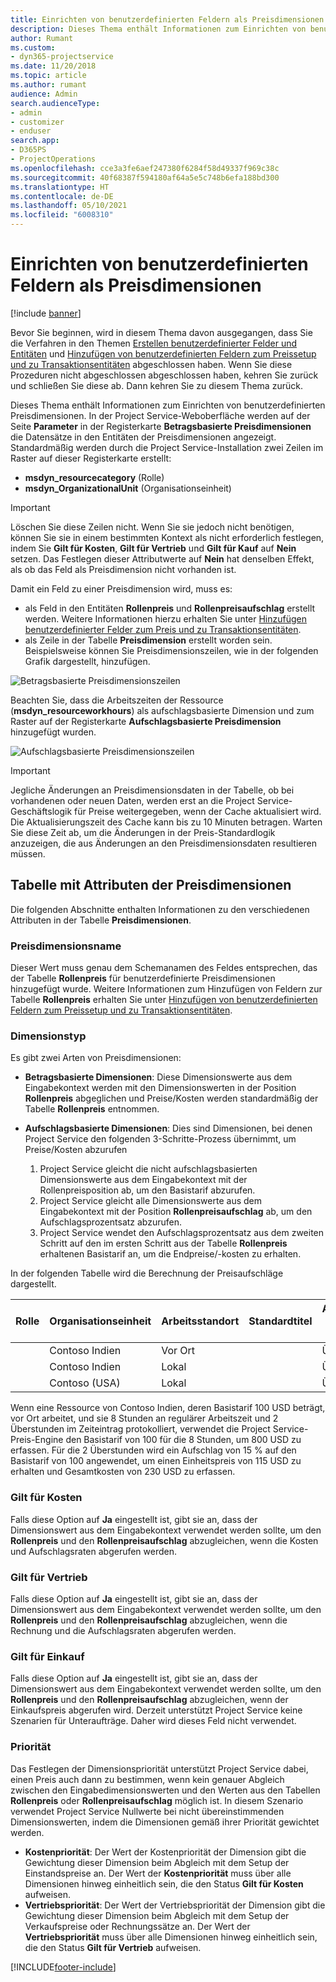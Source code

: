 ```yaml
---
title: Einrichten von benutzerdefinierten Feldern als Preisdimensionen
description: Dieses Thema enthält Informationen zum Einrichten von benutzerdefinierten Preisdimensionen.
author: Rumant
ms.custom:
- dyn365-projectservice
ms.date: 11/20/2018
ms.topic: article
ms.author: rumant
audience: Admin
search.audienceType:
- admin
- customizer
- enduser
search.app:
- D365PS
- ProjectOperations
ms.openlocfilehash: cce3a3fe6aef247380f6284f58d49337f969c38c
ms.sourcegitcommit: 40f68387f594180af64a5e5c748b6efa188bd300
ms.translationtype: HT
ms.contentlocale: de-DE
ms.lasthandoff: 05/10/2021
ms.locfileid: "6008310"
---
```

# <a name="setting-up-custom-fields-as-pricing-dimensions"></a>Einrichten von benutzerdefinierten Feldern als Preisdimensionen 

[!include [banner](../includes/psa-now-project-operations.md)]

Bevor Sie beginnen, wird in diesem Thema davon ausgegangen, dass Sie die Verfahren in den Themen [Erstellen benutzerdefinierter Felder und Entitäten](create-custom-fields-entities.md) und [Hinzufügen von benutzerdefinierten Feldern zum Preissetup und zu Transaktionsentitäten](field-references.md) abgeschlossen haben. Wenn Sie diese Prozeduren nicht abgeschlossen abgeschlossen haben, kehren Sie zurück und schließen Sie diese ab. Dann kehren Sie zu diesem Thema zurück. 

Dieses Thema enthält Informationen zum Einrichten von benutzerdefinierten Preisdimensionen. In der Project Service-Weboberfläche werden auf der Seite **Parameter** in der Registerkarte **Betragsbasierte Preisdimensionen** die Datensätze in den Entitäten der Preisdimensionen angezeigt. Standardmäßig werden durch die Project Service-Installation zwei Zeilen im Raster auf dieser Registerkarte erstellt:

- **msdyn_resourcecategory** (Rolle)
- **msdyn_OrganizationalUnit** (Organisationseinheit)

> [!IMPORTANT]
> Löschen Sie diese Zeilen nicht. Wenn Sie sie jedoch nicht benötigen, können Sie sie in einem bestimmten Kontext als nicht erforderlich festlegen, indem Sie **Gilt für Kosten**, **Gilt für Vertrieb** und **Gilt für Kauf** auf **Nein** setzen. Das Festlegen dieser Attributwerte auf **Nein** hat denselben Effekt, als ob das Feld als Preisdimension nicht vorhanden ist.

Damit ein Feld zu einer Preisdimension wird, muss es:

- als Feld in den Entitäten **Rollenpreis** und **Rollenpreisaufschlag** erstellt werden. Weitere Informationen hierzu erhalten Sie unter [Hinzufügen benutzerdefinierter Felder zum Preis und zu Transaktionsentitäten](field-references.md).
- als Zeile in der Tabelle **Preisdimension** erstellt worden sein. Beispielsweise können Sie Preisdimensionszeilen, wie in der folgenden Grafik dargestellt, hinzufügen. 

![Betragsbasierte Preisdimensionszeilen](media/Amt-based-PD.png)

Beachten Sie, dass die Arbeitszeiten der Ressource (**msdyn_resourceworkhours**) als aufschlagsbasierte Dimension und zum Raster auf der Registerkarte **Aufschlagsbasierte Preisdimension** hinzugefügt wurden.

![Aufschlagsbasierte Preisdimensionszeilen](media/Markup-based-PD.png)

> [!IMPORTANT]
> Jegliche Änderungen an Preisdimensionsdaten in der Tabelle, ob bei vorhandenen oder neuen Daten, werden erst an die Project Service-Geschäftslogik für Preise weitergegeben, wenn der Cache aktualisiert wird. Die Aktualisierungszeit des Cache kann bis zu 10 Minuten betragen. Warten Sie diese Zeit ab, um die Änderungen in der Preis-Standardlogik anzuzeigen, die aus Änderungen an den Preisdimensionsdaten resultieren müssen.


## <a name="attributes-of-the-pricing-dimensions-table"></a>Tabelle mit Attributen der Preisdimensionen
Die folgenden Abschnitte enthalten Informationen zu den verschiedenen Attributen in der Tabelle **Preisdimensionen**.

### <a name="pricing-dimension-name"></a>Preisdimensionsname
Dieser Wert muss genau dem Schemanamen des Feldes entsprechen, das der Tabelle **Rollenpreis** für benutzerdefinierte Preisdimensionen hinzugefügt wurde. Weitere Informationen zum Hinzufügen von Feldern zur Tabelle **Rollenpreis** erhalten Sie unter [Hinzufügen von benutzerdefinierten Feldern zum Preissetup und zu Transaktionsentitäten](field-references.md).

### <a name="type-of-dimension"></a>Dimensionstyp
Es gibt zwei Arten von Preisdimensionen:
  
  - **Betragsbasierte Dimensionen**: Diese Dimensionswerte aus dem Eingabekontext werden mit den Dimensionswerten in der Position **Rollenpreis** abgeglichen und Preise/Kosten werden standardmäßig der Tabelle **Rollenpreis** entnommen.
  - **Aufschlagsbasierte Dimensionen**: Dies sind Dimensionen, bei denen Project Service den folgenden 3-Schritte-Prozess übernimmt, um Preise/Kosten abzurufen
 
    1. Project Service gleicht die nicht aufschlagsbasierten Dimensionswerte aus dem Eingabekontext mit der Rollenpreisposition ab, um den Basistarif abzurufen.
    2. Project Service gleicht alle Dimensionswerte aus dem Eingabekontext mit der Position **Rollenpreisaufschlag** ab, um den Aufschlagsprozentsatz abzurufen.
    3. Project Service wendet den Aufschlagsprozentsatz aus dem zweiten Schritt auf den im ersten Schritt aus der Tabelle **Rollenpreis** erhaltenen Basistarif an, um die Endpreise/-kosten zu erhalten.
   
   In der folgenden Tabelle wird die Berechnung der Preisaufschläge dargestellt.
  
| Rolle        | Organisationseinheit    |Arbeitsstandort      |Standardtitel      |Arbeitszeiten der Ressource      |  Aufschlag|
| ------------|-------------|-------------------|--------------------|-------------------------|--------:|
|             | Contoso Indien|Vor Ort            |                    |Überstunden                 |15     |
|             | Contoso Indien|Lokal             |                    |Überstunden                 |10     |
|             | Contoso (USA)   |Lokal             |                    |Überstunden                 |20     |


Wenn eine Ressource von Contoso Indien, deren Basistarif 100 USD beträgt, vor Ort arbeitet, und sie 8 Stunden an regulärer Arbeitszeit und 2 Überstunden im Zeiteintrag protokolliert, verwendet die Project Service-Preis-Engine den Basistarif von 100 für die 8 Stunden, um 800 USD zu erfassen. Für die 2 Überstunden wird ein Aufschlag von 15 % auf den Basistarif von 100 angewendet, um einen Einheitspreis von 115 USD zu erhalten und Gesamtkosten von 230 USD zu erfassen.

### <a name="applicable-to-cost"></a>Gilt für Kosten 
Falls diese Option auf **Ja** eingestellt ist, gibt sie an, dass der Dimensionswert aus dem Eingabekontext verwendet werden sollte, um den **Rollenpreis** und den **Rollenpreisaufschlag** abzugleichen, wenn die Kosten und Aufschlagsraten abgerufen werden.

### <a name="applicable-to-sales"></a>Gilt für Vertrieb
Falls diese Option auf **Ja** eingestellt ist, gibt sie an, dass der Dimensionswert aus dem Eingabekontext verwendet werden sollte, um den **Rollenpreis** und den **Rollenpreisaufschlag** abzugleichen, wenn die Rechnung und die Aufschlagsraten abgerufen werden.

### <a name="applicable-to-purchase"></a>Gilt für Einkauf
Falls diese Option auf **Ja** eingestellt ist, gibt sie an, dass der Dimensionswert aus dem Eingabekontext verwendet werden sollte, um den **Rollenpreis** und den **Rollenpreisaufschlag** abzugleichen, wenn der Einkaufspreis abgerufen wird. Derzeit unterstützt Project Service keine Szenarien für Unteraufträge. Daher wird dieses Feld nicht verwendet. 

### <a name="priority"></a>Priorität
Das Festlegen der Dimensionspriorität unterstützt Project Service dabei, einen Preis auch dann zu bestimmen, wenn kein genauer Abgleich zwischen den Eingabedimensionswerten und den Werten aus den Tabellen **Rollenpreis** oder **Rollenpreisaufschlag** möglich ist. In diesem Szenario verwendet Project Service Nullwerte bei nicht übereinstimmenden Dimensionswerten, indem die Dimensionen gemäß ihrer Priorität gewichtet werden.

- **Kostenpriorität**: Der Wert der Kostenpriorität der Dimension gibt die Gewichtung dieser Dimension beim Abgleich mit dem Setup der Einstandspreise an. Der Wert der **Kostenpriorität** muss über alle Dimensionen hinweg einheitlich sein, die den Status **Gilt für Kosten** aufweisen.
- **Vertriebspriorität**: Der Wert der Vertriebspriorität der Dimension gibt die Gewichtung dieser Dimension beim Abgleich mit dem Setup der Verkaufspreise oder Rechnungssätze an. Der Wert der **Vertriebspriorität** muss über alle Dimensionen hinweg einheitlich sein, die den Status **Gilt für Vertrieb** aufweisen.


[!INCLUDE[footer-include](../includes/footer-banner.md)]